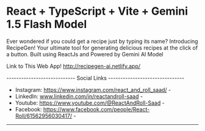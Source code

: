 # React + TypeScript + Vite + Gemini 1.5 Flash Model

Ever wondered if you could get a recipe just by typing its name?
Introducing RecipeGen! Your ultimate tool for generating delicious recipes at the click of a button.
Built using ReactJs and Powered by Gemini AI Model

Link to This Web App!
http://recipegen-ai.netlify.app/

---------------------------- Social Links -------------------------------
- Instagram: https://www.instagram.com/react_and_roll_saad/             -
- LinkedIn: www.linkedin.com/in/reactandroll-saad                       -
- Youtube: https://www.youtube.com/@ReactAndRoll-Saad                   -
- Facebook: https://www.facebook.com/people/React-Roll/61562956030417/  -
-------------------------------------------------------------------------
